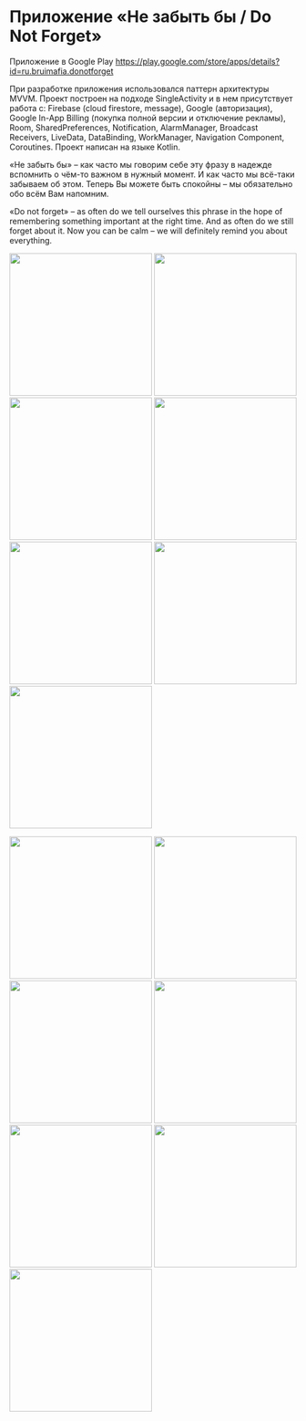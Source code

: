 # Приложение «Не забыть бы / Do Not Forget»
Приложение в Google Play https://play.google.com/store/apps/details?id=ru.bruimafia.donotforget

При разработке приложения использовался паттерн архитектуры MVVM. Проект построен на подходе SingleActivity и в нем присутствует работа с: Firebase (cloud firestore, message), Google (авторизация), Google In-App Billing (покупка полной версии и отключение рекламы), Room, SharedPreferences, Notification, AlarmManager, Broadcast Receivers, LiveData, DataBinding, WorkManager, Navigation Component, Coroutines. Проект написан на языке Kotlin.

«Не забыть бы» – как часто мы говорим себе эту фразу в надежде вспомнить о чём-то важном в нужный момент. И как часто мы всё-таки забываем об этом. Теперь Вы можете быть спокойны – мы обязательно обо всём Вам напомним.

«Do not forget» – as often do we tell ourselves this phrase in the hope of remembering something important at the right time. And as often do we still forget about it. Now you can be calm – we will definitely remind you about everything.

<img src="/design/AppMockUp Screenshots rus/Google Pixel 3 XL (1480x2960)/Google Pixel 3 XL Screenshot 0.png" width="250"> <img src="/design/AppMockUp Screenshots rus/Google Pixel 3 XL (1480x2960)/Google Pixel 3 XL Screenshot 1.png" width="250"> <img src="/design/AppMockUp Screenshots rus/Google Pixel 3 XL (1480x2960)/Google Pixel 3 XL Screenshot 2.png" width="250"> <img src="/design/AppMockUp Screenshots rus/Google Pixel 3 XL (1480x2960)/Google Pixel 3 XL Screenshot 3.png" width="250"> <img src="/design/AppMockUp Screenshots rus/Google Pixel 3 XL (1480x2960)/Google Pixel 3 XL Screenshot 4.png" width="250"> <img src="/design/AppMockUp Screenshots rus/Google Pixel 3 XL (1480x2960)/Google Pixel 3 XL Screenshot 5.png" width="250"> <img src="/design/AppMockUp Screenshots rus/Google Pixel 3 XL (1480x2960)/Google Pixel 3 XL Screenshot 6.png" width="250">

<img src="/design/AppMockUp Screenshots eng/Google Pixel 3 XL (1480x2960)/Google Pixel 3 XL Screenshot 0.png" width="250"> <img src="/design/AppMockUp Screenshots eng/Google Pixel 3 XL (1480x2960)/Google Pixel 3 XL Screenshot 1.png" width="250"> <img src="/design/AppMockUp Screenshots eng/Google Pixel 3 XL (1480x2960)/Google Pixel 3 XL Screenshot 2.png" width="250"> <img src="/design/AppMockUp Screenshots eng/Google Pixel 3 XL (1480x2960)/Google Pixel 3 XL Screenshot 3.png" width="250"> <img src="/design/AppMockUp Screenshots eng/Google Pixel 3 XL (1480x2960)/Google Pixel 3 XL Screenshot 4.png" width="250"> <img src="/design/AppMockUp Screenshots eng/Google Pixel 3 XL (1480x2960)/Google Pixel 3 XL Screenshot 5.png" width="250"> <img src="/design/AppMockUp Screenshots eng/Google Pixel 3 XL (1480x2960)/Google Pixel 3 XL Screenshot 6.png" width="250">

